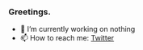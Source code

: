 ### Greetings.

- 🔭 I’m currently working on nothing
- 📫 How to reach me: [Twitter](https://twitter.com/DrJosh9000)
